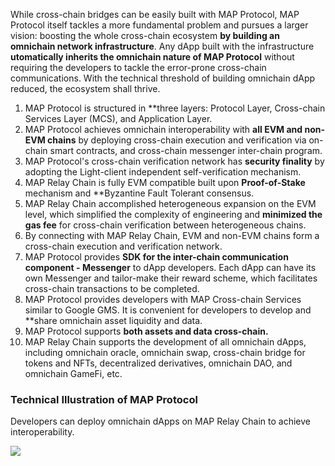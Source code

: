 While cross-chain bridges can be easily built with MAP Protocol, MAP Protocol itself tackles a more fundamental problem and pursues a larger vision: boosting the whole cross-chain ecosystem **by building an omnichain network infrastructure**. Any dApp built with the infrastructure **utomatically inherits the omnichain nature of MAP Protocol** without requiring the developers to tackle the error-prone cross-chain communications. With the technical threshold of building omnichain dApp reduced, the ecosystem shall thrive.

1. MAP Protocol is structured in **three layers: Protocol Layer, Cross-chain Services Layer (MCS), and Application Layer.  
2. MAP Protocol achieves omnichain interoperability with **all EVM and non-EVM chains** by deploying cross-chain execution and verification via on-chain smart contracts, and cross-chain messenger inter-chain program.  
3. MAP Protocol's cross-chain verification network has **security finality** by adopting the Light-client independent self-verification mechanism.  
4. MAP Relay Chain is fully EVM compatible built upon **Proof-of-Stake** mechanism and **Byzantine Fault Tolerant consensus. 
5. MAP Relay Chain accomplished heterogeneous expansion on the EVM level, which simplified the complexity of engineering and **minimized the gas fee** for cross-chain verification between heterogeneous chains. 
6. By connecting with MAP Relay Chain, EVM and non-EVM chains form a cross-chain execution and verification network. 
7. MAP Protocol provides **SDK for the inter-chain communication component - Messenger** to dApp developers. Each dApp can have its own Messenger and tailor-make their reward scheme, which facilitates cross-chain transactions to be completed.
8. MAP Protocol provides developers with MAP Cross-chain Services similar to Google GMS. It is convenient for developers to develop and **share omnichain asset liquidity and data. 
9. MAP Protocol supports **both assets and data cross-chain.**
10. MAP Relay Chain supports the development of all omnichain dApps, including omnichain oracle, omnichain swap, cross-chain bridge for tokens and NFTs, decentralized derivatives, omnichain DAO, and omnichain GameFi, etc. 

### Technical Illustration of MAP Protocol

Developers can deploy omnichain dApps on MAP Relay Chain to achieve interoperability.  

![](jishutu.jpg)
